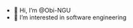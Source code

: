 - 👋 Hi, I’m @Obi-NGU
- 👀 I’m interested in software engineering

<!---
Obi-NGU/Obi-NGU is a ✨ special ✨ repository because its `README.md` (this file) appears on your GitHub profile.
You can click the Preview link to take a look at your changes.
--->
